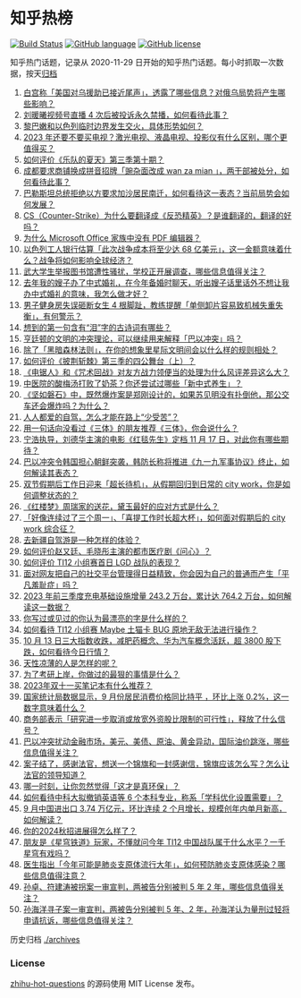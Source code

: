 # 知乎热榜
[![Build Status](https://github.com/ToWeLong/zhihu-hot-questions/workflows/CI/badge.svg)](https://github.com/ToWeLong/zhihu-hot-questions/actions)
[![GitHub language](https://img.shields.io/badge/language-golang-orange.svg)](https://golang.org/)
[![GitHub license](https://img.shields.io/github/license/ToWeLong/zhihu-hot-questions)](https://github.com/ToWeLong/zhihu-hot-questions/blob/main/LICENSE)

知乎热门话题，记录从 2020-11-29 日开始的知乎热门话题。每小时抓取一次数据，按天[归档](./archives)

<!-- BEGIN -->

1. [白宫称「美国对乌援助已接近尾声」，透露了哪些信息？对俄乌局势将产生哪些影响？](https://www.zhihu.com/question/625938992)
1. [刘暖曦视频号直播 4 次后被投诉永久禁播，如何看待此事？](https://www.zhihu.com/question/625768321)
1. [黎巴嫩和以色列临时边界发生交火，具体形势如何？](https://www.zhihu.com/question/626035189)
1. [2023 年还要不要买电视？激光电视、液晶电视、投影仪有什么区别，哪个更值得买？](https://www.zhihu.com/question/625929269)
1. [如何评价《乐队的夏天》第三季第十期？](https://www.zhihu.com/question/625936914)
1. [成都要求商铺换成拼音招牌「豌杂面改成 wan za mian 」，两干部被处分，如何看待此事？](https://www.zhihu.com/question/625283398)
1. [巴勒斯坦总统拒绝以方要求加沙居民南迁，如何看待这一表态？当前局势会如何发展？](https://www.zhihu.com/question/626009487)
1. [CS（Counter-Strike）为什么要翻译成《反恐精英》？是谁翻译的，翻译的好吗？](https://www.zhihu.com/question/19659178)
1. [为什么 Microsoft Office 家族中没有 PDF 编辑器？](https://www.zhihu.com/question/266845010)
1. [以色列工人银行估算「此次战争成本将至少达 68 亿美元」，这一金额意味着什么？战争将如何影响全球经济？](https://www.zhihu.com/question/625918067)
1. [武大学生举报图书馆遭性骚扰，学校正开展调查，哪些信息值得关注？](https://www.zhihu.com/question/625750958)
1. [去年我的嫂子办了中式婚礼，在今年备婚时聊天，听出嫂子话里话外不想让我办中式婚礼的意味，我怎么做才好？](https://www.zhihu.com/question/625555859)
1. [男子健身房失误砸断女生 4 根脚趾，教练提醒「单侧卸片容易致机械失重失衡」，有何警示？](https://www.zhihu.com/question/625926368)
1. [想到的第一句含有“泪”字的古诗词有哪些？](https://www.zhihu.com/question/625930084)
1. [亨廷顿的文明的冲突理论，可以继续用来解释「巴以冲突」吗？](https://www.zhihu.com/question/625106917)
1. [除了「黑暗森林法则」，在你的想象里星际文明间会以什么样的规则相处？](https://www.zhihu.com/question/625764204)
1. [如何评价《披荆斩棘》第三季的四公舞台（上）？](https://www.zhihu.com/question/625929041)
1. [《电锯人》和《咒术回战》对友方战力领便当的处理为什么风评差异这么大？](https://www.zhihu.com/question/624020747)
1. [中医院的酸梅汤打败了奶茶？你还尝试过哪些「新中式养生」？](https://www.zhihu.com/question/623291252)
1. [《坚如磐石》中，既然爆炸案是郑刚设计的，如果苏见明没有扑倒他，那公交车还会爆炸吗？为什么？](https://www.zhihu.com/question/624436991)
1. [人人都爱的自驾，怎么才能在路上“少受苦”？](https://www.zhihu.com/question/624500256)
1. [用一句话向没看过《三体》的朋友推荐《三体》，你会说什么？](https://www.zhihu.com/question/625766053)
1. [宁浩执导，刘德华主演的电影《红毯先生》定档 11 月 17 日，对此你有哪些期待？](https://www.zhihu.com/question/620621082)
1. [巴以冲突令韩国担心朝鲜突袭，韩防长称将推进《九一九军事协议》终止，如何解读其表态？](https://www.zhihu.com/question/625617408)
1. [双节假期后工作日迎来「超长待机」，从假期回归到日常的 city work，你是如何调整状态的？](https://www.zhihu.com/question/625824306)
1. [《红楼梦》周瑞家的送花，黛玉最好的应对方式是什么？](https://www.zhihu.com/question/620263291)
1. [「好像连续过了三个周一」、「喜提工作时长超大杯」，如何面对假期后的 city work 综合征？](https://www.zhihu.com/question/625827851)
1. [去新疆自驾游是一种怎样的体验？](https://www.zhihu.com/question/621954617)
1. [如何评价赵又廷、毛晓彤主演的都市医疗剧《问心》？](https://www.zhihu.com/question/625001660)
1. [如何评价 TI12 小组赛首日 LGD 战队的表现？](https://www.zhihu.com/question/625884768)
1. [面对网友把自己的社交平台管理得日益精致，你会因为自己的普通而产生「平凡羞耻症」吗？](https://www.zhihu.com/question/625769736)
1. [2023 年前三季度充电基础设施增量 243.2 万台，累计达 764.2 万台，如何解读这一数据？](https://www.zhihu.com/question/625766858)
1. [你写过或见过的你认为最漂亮的字是什么样的？](https://www.zhihu.com/question/35541836)
1. [如何看待 TI12 小组赛 Maybe 土猫卡 BUG 原地无敌无法进行操作？](https://www.zhihu.com/question/625923340)
1. [10 月 13 日三大指数收跌，减肥药概念、华为汽车概念活跃，超 3800 股下跌，如何看待今日行情？](https://www.zhihu.com/question/625912609)
1. [天性凉薄的人是怎样的呢？](https://www.zhihu.com/question/329361460)
1. [为了考研上岸，你做过的最狠的事情是什么？](https://www.zhihu.com/question/625107326)
1. [2023年双十一买笔记本有什么推荐？](https://www.zhihu.com/question/625943643)
1. [国家统计局数据显示，9 月份居民消费价格同比持平 ，环比上涨 0.2%，这一数字意味着什么？](https://www.zhihu.com/question/625912847)
1. [商务部表示「研究进一步取消或放宽外资股比限制的可行性」，释放了什么信号？](https://www.zhihu.com/question/625792908)
1. [巴以冲突扰动金融市场，美元、美债、原油、黄金异动，国际油价跳涨，哪些信息值得关注？](https://www.zhihu.com/question/625912595)
1. [案子结了，感谢法官，想送一个锦旗和一封感谢信，锦旗应该怎么写？怎么让法官的领导知道？](https://www.zhihu.com/question/408320789)
1. [哪一时刻，让你忽然觉得「这才是真环保」？](https://www.zhihu.com/question/566474449)
1. [如何看待中科大拟撤销英语等 6 个本科专业，称系「学科优化设置需要」？](https://www.zhihu.com/question/625905700)
1. [9 月中国进出口 3.74 万亿元，环比连续 2 个月增长，规模创年内单月新高，如何解读？](https://www.zhihu.com/question/625917017)
1. [你的2024秋招进展得怎么样了？](https://www.zhihu.com/question/625603011)
1. [朋友是《星穹铁道》玩家，不懂就问今年 TI12 中国战队属于什么水平？一千星穹有戏吗？](https://www.zhihu.com/question/625815809)
1. [医生指出「今年可能是肺炎支原体流行大年」，如何预防肺炎支原体感染？哪些信息值得注意？](https://www.zhihu.com/question/625785964)
1. [孙卓、符建涛被拐案一审宣判，两被告分别被判 5 年 2 年，哪些信息值得关注？](https://www.zhihu.com/question/625950731)
1. [孙海洋寻子案一审宣判，两被告分别被判 5 年、2 年，孙海洋认为量刑过轻将申请抗诉，哪些信息值得关注？](https://www.zhihu.com/question/625967732)

<!-- END -->

历史归档 [./archives](./archives)


### License
[zhihu-hot-questions](https://github.com/towelong/zhihu-hot-questions) 的源码使用 MIT License 发布。